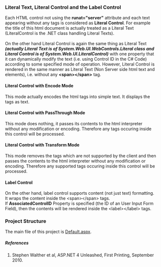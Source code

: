 ﻿### Literal Text, Literal Control and the Label Control
Each HTML control not using the **runat="server"** attribute and each text appearing 
without any tags is considered as **Literal Control**.
For example the title of this html document is actually treated as a Literal Text 
(LiteralControl is the .NET class handling Literal Texts).
<br/><br/>On the other hand Literal Control is again the same thing as Literal Text 
***(actually Literal Text is of System.Web.UI.WebControls.Literal class and Literal Control is of System.Web.UI.LiteralControl)*** with one property that it can 
dynamically modify the text (i.e. using Control ID in the C# Code) according to some specified mode of operation.
However, Literal Control is rendered in the same manner as Literal Text (Non Server 
side html text and elements), i.e. without any **&lt;span&gt;&lt;/span&gt;** tag.


#### Literal Control with Encode Mode
This mode actually encodes the html tags into simple text. It displays the tags as 
text.

#### Literal Control with PassThrough Mode
This mode does nothing, it passes its contents to the html interpreter without any 
modification or encoding. Therefore any tags occuring inside this control 
will be processed.

#### Literal Control with Transform Mode
This mode removes the tags which are not supported by the client and then passes 
the contents to the html interpreter without any modification or encoding. Therefore 
any supported tags occuring inside this control will be processed.

#### Label Control
 On the other hand, label control supports content (not just text) formatting. It 
wraps the content inside the &lt;span&gt;&lt;/span&gt; tags.<br />
If **AssociatedControlID** Property is specified (the ID of an User Input Form Field), 
then the contents will be rendered inside the &lt;label&gt;&lt;/label&gt; tags.

### Project Structure
The main file of this project is [Default.aspx](Default.aspx).
##### References
1. Stephen Walther et al, ASP.NET 4 Unleashed, First Printing, September 2010.
